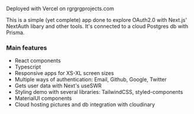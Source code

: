 <p>Deployed with Vercel on rgrgrgprojects.com</p>

This is a simple (yet complete) app done to explore OAuth2.0 with Next.js' NextAuth libary and other tools. It's connected to a cloud Postgres db with Prisma.

<h3>Main features</h3>
<ul>
  <li> React components </li>
  <li> Typescript </li>
  <li> Responsive apps for XS-XL screen sizes </li>
  <li> Multiple ways of authentication: Email, Github, Google, Twitter </li>
  <li> Gets user data with Next's useSWR </li>
  <li> Styling demo with several libraries: TailwindCSS, styled-components </li>
  <li> MaterialUI components </li>
  <li> Cloud hosting pictures and db integration with cloudinary </li>
</ul>
